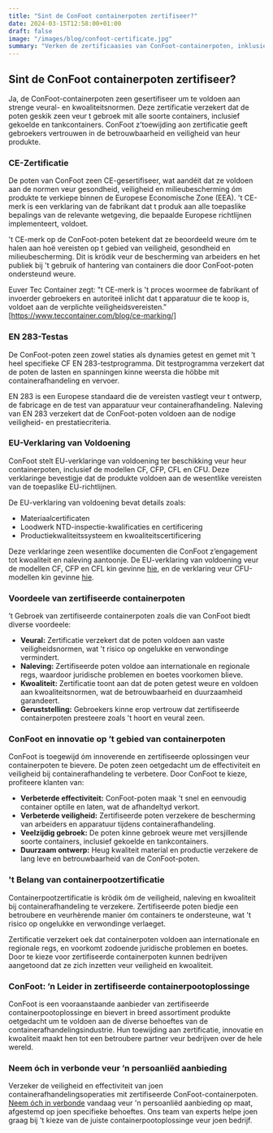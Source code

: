```yaml
---
title: "Sint de ConFoot containerpoten zertifiseer?"
date: 2024-03-15T12:58:00+01:00
draft: false
image: "/images/blog/confoot-certificate.jpg"
summary: "Verken de zertificaasies van ConFoot-containerpoten, inklusief CE-zertificatie en naleving van de EN 283-teststandaarden, die veural en kwoaliteit garandeere."
---
```


## Sint de ConFoot containerpoten zertifiseer?

Ja, de ConFoot-containerpoten zeen gesertifiseer um te voldoen aan strenge veural- en kwoaliteitsnormen. Deze zertificatie verzekert dat de poten geskik zeen veur t gebroek mit alle soorte containers, inclusief gekoelde en tankcontainers. ConFoot z’toewijding aon zertificatie geeft gebroekers vertrouwen in de betrouwbaarheid en veiligheid van heur produkte.

### CE-Zertificatie

De poten van ConFoot zeen CE-gesertifiseer, wat aandéit dat ze voldoen aan de normen veur gesondheid, veiligheid en milieubescherming óm produkte te verkiepe binnen de Europese Economische Zone (EEA). 't CE-merk is een verklaring van de fabrikant dat t produk aan alle toepaslike bepalings van de relevante wetgeving, die bepaalde Europese richtlijnen implementeert, voldoet.

't CE-merk op de ConFoot-poten betekent dat ze beoordeeld weure óm te halen aan hoë vereisten op t gebied van veiligheid, gesondheid en milieubescherming. Dit is krödik veur de bescherming van arbeiders en het publiek bij 't gebruik of hantering van containers die door ConFoot-poten ondersteund weure.

Euver Tec Container zegt: "t CE-merk is 't proces woormee de fabrikant of invoerder gebroekers en autoriteë inlicht dat t apparatuur die te koop is, voldoet aan de verplichte veiligheidsvereisten." [https://www.teccontainer.com/blog/ce-marking/]

### EN 283-Testas

De ConFoot-poten zeen zowel staties als dynamies getest en gemet mit ’t heel specifieke CF EN 283-testprogramma. Dit testprogramma verzekert dat de poten de lasten en spanningen kinne weersta die höbbe mit containerafhandeling en vervoer.

EN 283 is een Europese standaard die de vereisten vastlegt veur t ontwerp, de fabricage en de test van apparatuur veur containerafhandeling. Naleving van EN 283 verzekert dat de ConFoot-poten voldoen aan de nodige veiligheid- en prestatiecriteria.

### EU-Verklaring van Voldoening

ConFoot stelt EU-verklaringe van voldoening ter beschikking veur heur containerpoten, inclusief de modellen CF, CFP, CFL en CFU. Deze verklaringe bevestigje dat de produkte voldoen aan de wesentlike vereisten van de toepaslike EU-richtlijnen.

De EU-verklaring van voldoening bevat details zoals:

*   Materiaalcertificaten
*   Loodwerk NTD-inspectie-kwalificaties en certificering
*   Productiekwaliteitssysteem en kwoaliteitscertificering

Deze verklaringe zeen wesentlike documenten die ConFoot z’engagement tot kwoaliteit en naleving aantoonje. De EU-verklaring van voldoening veur de modellen CF, CFP en CFL kin gevinne [hie](https://confoot.fi/wp-content/uploads/2024/12/EU-declaration-of-conformity-CFCFPCFL.pdf), en de verklaring veur CFU-modellen kin gevinne [hie](https://confoot.fi/wp-content/uploads/2024/12/EU-declaration-of-conformity-CFU.pdf).

### Voordeele van zertifiseerde containerpoten

’t Gebroek van zertifiseerde containerpoten zoals die van ConFoot biedt diverse voordeele:

*   **Veural:** Zertificatie verzekert dat de poten voldoen aan vaste veiligheidsnormen, wat 't risico op ongelukke en verwondinge vermindert.
*   **Naleving:** Zertifiseerde poten voldoe aan internationale en regionale regs, waardoor juridische problemen en boetes voorkomen blieve.
*   **Kwoaliteit:** Zertificatie toont aan dat de poten getest weure en voldoen aan kwoaliteitsnormen, wat de betrouwbaarheid en duurzaamheid garandeert.
*   **Geruststelling:** Gebroekers kinne erop vertrouw dat zertifiseerde containerpoten presteere zoals 't hoort en veural zeen.

### ConFoot en innovatie op ’t gebied van containerpoten

ConFoot is toegewijd óm innoverende en zertifiseerde oplossingen veur containerpoten te bievere. De poten zeen oetgedacht um de effectiviteit en veiligheid bij containerafhandeling te verbetere. Door ConFoot te kieze, profiteere klanten van:

*   **Verbeterde effectiviteit:** ConFoot-poten maak 't snel en eenvoudig container optille en laten, wat de afhandeltyd verkort.
*   **Verbeterde veiligheid:** Zertifiseerde poten verzekere de bescherming van arbeiders en apparatuur tijdens containerafhandeling.
*   **Veelzijdig gebroek:** De poten kinne gebroek weure met versjillende soorte containers, inclusief gekoelde en tankcontainers.
*   **Duurzaam ontwerp:** Heug kwaliteit material en productie verzekere de lang leve en betrouwbaarheid van de ConFoot-poten.

### 't Belang van containerpootzertificatie

Containerpootzertificatie is krödik óm de veiligheid, naleving en kwoaliteit bij containerafhandeling te verzekere. Zertifiseerde poten biedje een betroubere en veurhèrende manier óm containers te ondersteune, wat 't risico op ongelukke en verwondinge verlaeget.

Zertificatie verzekert oek dat containerpoten voldoen aan internationale en regionale regs, en voorkomt zodoende juridische problemen en boetes. Door te kieze voor zertifiseerde containerpoten kunnen bedrijven aangetoond dat ze zich inzetten veur veiligheid en kwoaliteit.

### ConFoot: ’n Leider in zertifiseerde containerpootoplossinge

ConFoot is een vooraanstaande aanbieder van zertifiseerde containerpootoplossinge en bievert in breed assortiment produkte oetgedacht um te voldoen aan de diverse behoeftes van de containerafhandelingsindustrie. Hun toewijding aan zertificatie, innovatie en kwoaliteit maakt hen tot een betroubere partner veur bedrijven over de hele wereld.

### Neem óch in verbonde veur ’n persoanliëd aanbieding

Verzeker de veiligheid en effectiviteit van joen containerafhandelingsoperaties mit zertifiseerde ConFoot-containerpoten. [Neem óch in verbonde](https://www.confoot.eu/contact/) vandaag veur 'n persoanliëd aanbieding op maat, afgestemd op joen specifieke behoeftes. Ons team van experts helpe joen graag bij 't kieze van de juiste containerpootoplossinge veur joen bedrijf.